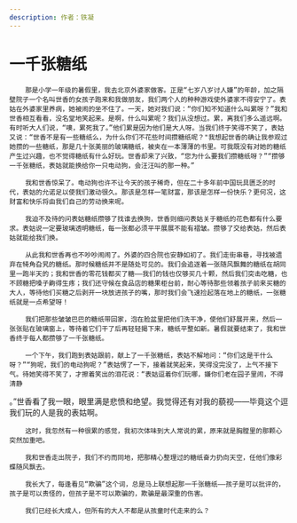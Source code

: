 ```yaml
---
description: 作者：铁凝
---
```


# 一千张糖纸

        那是小学一年级的暑假里，我去北京外婆家做客。正是“七岁八岁讨人嫌”的年龄，加之隔壁院子一个名叫世香的女孩子跑来和我做朋友，我们两个人的种种游戏使外婆家不得安宁了。表姑在外婆家里养病，她被闹的坐不住了。一天，她对我们说：“你们知不知道什么叫累呀？”我和世香相互看看，没名堂地笑起来。是啊，什么叫累呢？我们从没想过。累，离我们多么遥远啊。有时听大人们说，“噢，累死我了。”他们累是因为他们是大人呀。当我们终于笑得不笑了，表姑又说：“世香不是有一些糖纸么，为什么你们不花些时间攒糖纸呢？"我想起世香的确让我参观过她攒的一些糖纸，那是几十张美丽的玻璃糖纸，被夹在一本薄薄的书里。可我既没有对她的糖纸产生过兴趣，也不觉得糖纸有什么好玩。世香却来了兴致，“您为什么要我们攒糖纸呀？”“攒够一千张糖纸，表姑就能换给你一只电动狗，会汪汪叫的那一种。”

        我和世香惊呆了。电动狗也许不让今天的孩子稀奇，但在二十多年前中国玩具匮乏的时代，表姑的允诺足以使我们激动很久。那该是怎样一笔财富，那该是怎样一份快乐？更何况，这财富和快乐将由我们自己的劳动换来呢。

        我迫不及待的问表姑糖纸攒够了找谁去换狗，世香则细问表姑关于糖纸的花色都有什么要求。表姑说一定要玻璃透明糖纸，每一张都必须平平展展不能有褶皱。攒够了交给表姑，然后表姑就能给我们换。

        从此我和世香再也不吵吵闹闹了。外婆的四合院也安静如初了。我们走街串巷，寻找被遗弃在犄角旮旯的糖纸。那时候糖纸并不是随处可见的。我们会追逐着一张随风飘舞的糖纸在胡同里一跑半天的；我和世香的零花钱都买了糖——我们的钱也仅够买几十颗，然后我们突击吃糖，也不顾糖把嗓子齁得生疼；我们还守候在食品店的糖果柜台前，耐心等待那些领着孩子前来买糖的大人，等待他们买糖之后剥开一块放进孩子的嘴，那时我们会飞速捡起落在地上的糖纸，一张糖纸就是一点希望呀！

        我们把那些皱皱巴巴的糖纸带回家，泡在脸盆里把他们洗干净，使他们舒展开来，然后一张张贴在玻璃窗上，等待着它们干了后再轻轻揭下来，糖纸平整如新。暑假就要结束了，我和世香终于每人都攒够了一千张糖纸。

        一个下午，我们跑到表姑跟前，献上了一千张糖纸，表姑不解地问：“你们这是干什么呀？”“狗呢，我们的电动狗呢？”表姑愣了一下，接着就笑起来，笑得没完没了，上气不接下气。待她笑得不笑了，才擦着笑出的泪花说：“表姑逗着你们玩哪，嫌你们老在园子里闹，不得清静

。”世香看了我一眼，眼里满是悲愤和绝望。我觉得还有对我的藐视——毕竟这个逗我们玩的人是我的表姑啊。

        这时，我忽然有一种很累的感觉，我初次体味到大人常说的累，原来就是胸膛里的那颗心突然加重吧。

        我和世香走出院子，我们不约而同地，把那精心整理过的糖纸奋力扔向天空，任他们像彩蝶随风飘去。

        我长大了，每逢看见“欺骗”这个词，总是马上联想起那一千张糖纸——孩子是可以批评的，孩子是可以责怪的，但孩子是不可以欺骗的，欺骗是最深重的伤害。

        我们已经长大成人，但所有的大人不都是从孩童时代走来的么？

